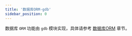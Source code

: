 ```yaml
---
title: '数据库ORM-gdb'
sidebar_position: 0
---
```


数据库 `ORM` 功能由 `gdb` 模块实现，具体请参考 [数据库ORM](/docs/核心组件/数据库ORM) 章节。